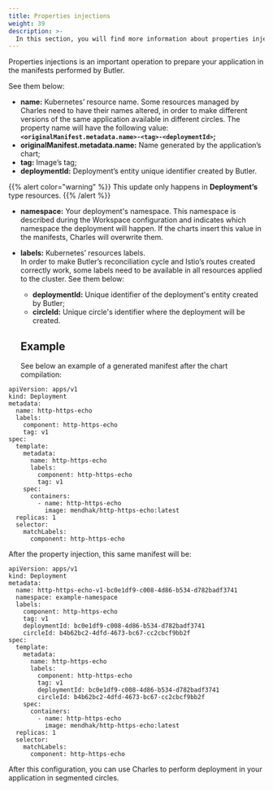 ```yaml
---
title: Properties injections
weight: 39
description: >-
  In this section, you will find more information about properties injections.
---
```


Properties injections is an important operation to prepare your application in the manifests performed by Butler. 

See them below: 

* **name:**  Kubernetes’ resource name.  Some resources managed by Charles need to have their names altered, in order to make different versions of the same application available in different circles. The property name will have the following value:    **` <originalManifest.metadata.name>-<tag>-<deploymentId>`;** 
* **originalManifest.metadata.name:** Name generated by the application’s chart;
* **tag:** Image’s tag;
* **deploymentId:** Deployment’s entity unique identifier created by Butler.

{{% alert color="warning" %}}
This update only happens in **Deployment’s** type resources.
{{% /alert %}}

* **namespace:** Your deployment's namespace. This namespace is described during the Workspace configuration and indicates which namespace the deployment will happen. If the charts insert this value in the manifests, Charles will overwrite them. 
* **labels:** Kubernetes’ resources labels.  
  In order to make Butler’s reconciliation cycle and Istio’s routes created correctly work, some labels need to be available in all resources applied to the cluster. See them below:  


  * **deploymentId:** Unique identifier of the deployment's entity created by Butler; 
  * **circleId:** Unique circle's identifier where the deployment will be created. 

  


  ## **Example**
  See below an example of a generated manifest after the chart compilation:

```text
apiVersion: apps/v1
kind: Deployment
metadata:
  name: http-https-echo
  labels:
    component: http-https-echo
    tag: v1
spec:
  template:
    metadata:
      name: http-https-echo
      labels:
        component: http-https-echo
        tag: v1
    spec:
      containers:
        - name: http-https-echo
          image: mendhak/http-https-echo:latest
  replicas: 1
  selector:
    matchLabels:
      component: http-https-echo

```

After the property injection, this same manifest will be:  

```text
apiVersion: apps/v1
kind: Deployment
metadata:
  name: http-https-echo-v1-bc0e1df9-c008-4d86-b534-d782badf3741
  namespace: example-namespace
  labels:
    component: http-https-echo
    tag: v1
    deploymentId: bc0e1df9-c008-4d86-b534-d782badf3741
    circleId: b4b62bc2-4dfd-4673-bc67-cc2cbcf9bb2f
spec:
  template:
    metadata:
      name: http-https-echo
      labels:
        component: http-https-echo
        tag: v1
        deploymentId: bc0e1df9-c008-4d86-b534-d782badf3741
        circleId: b4b62bc2-4dfd-4673-bc67-cc2cbcf9bb2f
    spec:
      containers:
        - name: http-https-echo
          image: mendhak/http-https-echo:latest
  replicas: 1
  selector:
    matchLabels:
      component: http-https-echo

```

After this configuration, you can use Charles to perform deployment in your application in segmented circles.
